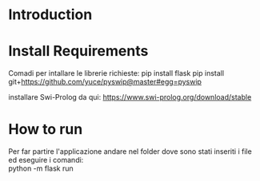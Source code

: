 # Introduction

# Install Requirements

Comadi per intallare le librerie richieste:
pip install flask
pip install git+https://github.com/yuce/pyswip@master#egg=pyswip

installare Swi-Prolog da qui:
https://www.swi-prolog.org/download/stable

# How to run

Per far partire l'applicazione
andare nel folder dove sono stati inseriti i file ed eseguire i comandi:  
python -m flask run
